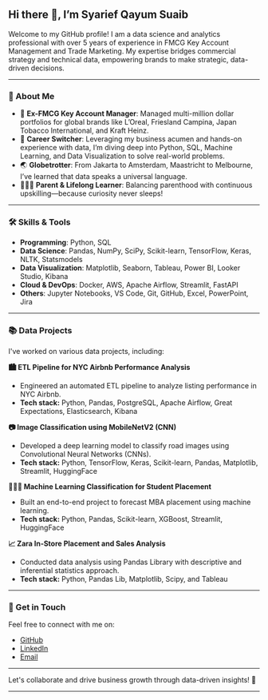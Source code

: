 ## Hi there 👋, I’m Syarief Qayum Suaib

Welcome to my GitHub profile! I am a data science and analytics professional with over 5 years of experience in FMCG Key Account Management and Trade Marketing. My expertise bridges commercial strategy and technical data, empowering brands to make strategic, data-driven decisions.

---
### 🚀 About Me

- 💼 **Ex-FMCG Key Account Manager**: Managed multi-million dollar portfolios for global brands like L’Oreal, Friesland Campina, Japan Tobacco International, and Kraft Heinz.
- 🔄 **Career Switcher**: Leveraging my business acumen and hands-on experience with data, I’m diving deep into Python, SQL, Machine Learning, and Data Visualization to solve real-world problems.
- 🌏 **Globetrotter**: From Jakarta to Amsterdam, Maastricht to Melbourne, I’ve learned that data speaks a universal language.
- 👨‍👩‍👧 **Parent & Lifelong Learner**: Balancing parenthood with continuous upskilling—because curiosity never sleeps!
---
### 🛠️ Skills & Tools

- **Programming**: Python, SQL
- **Data Science**: Pandas, NumPy, SciPy, Scikit-learn, TensorFlow, Keras, NLTK, Statsmodels
- **Data Visualization**: Matplotlib, Seaborn, Tableau, Power BI, Looker Studio, Kibana
- **Cloud & DevOps**: Docker, AWS, Apache Airflow, Streamlit, FastAPI
- **Others**: Jupyter Notebooks, VS Code, Git, GitHub, Excel, PowerPoint, Jira
---
### 📚 Data Projects 

I've worked on various data projects, including:

**🏙️ ETL Pipeline for NYC Airbnb Performance Analysis**
- Engineered an automated ETL pipeline to analyze listing performance in NYC Airbnb. 
- **Tech stack:** Python, Pandas, PostgreSQL, Apache Airflow, Great Expectations, Elasticsearch, Kibana

**📷 Image Classification using MobileNetV2 (CNN)**
- Developed a deep learning model to classify road images using Convolutional Neural Networks (CNNs). 
- **Tech stack:** Python, TensorFlow, Keras, Scikit-learn, Pandas, Matplotlib, Streamlit, HuggingFace

**🧑🏻‍🎓 Machine Learning Classification for Student Placement**
- Built an end-to-end project to forecast MBA placement using machine learning. 
- **Tech stack:** Python, Pandas, Scikit-learn, XGBoost, Streamlit, HuggingFace

**📈 Zara In-Store Placement and Sales Analysis**
- Conducted data analysis using Pandas Library with descriptive and inferential statistics approach.
- **Tech stack:** Python, Pandas Lib, Matplotlib, Scipy, and Tableau

---
### 📲 Get in Touch 

Feel free to connect with me on:

* [GitHub](https://github.com/[https://github.com/syariefsq])
* [LinkedIn](https://www.linkedin.com/in/[https://www.linkedin.com/in/syariefqayum/])
* [Email](mailto:[syarif.qayyum@gmail.com])

---

Let's collaborate and drive business growth through data-driven insights! 🚀

---
